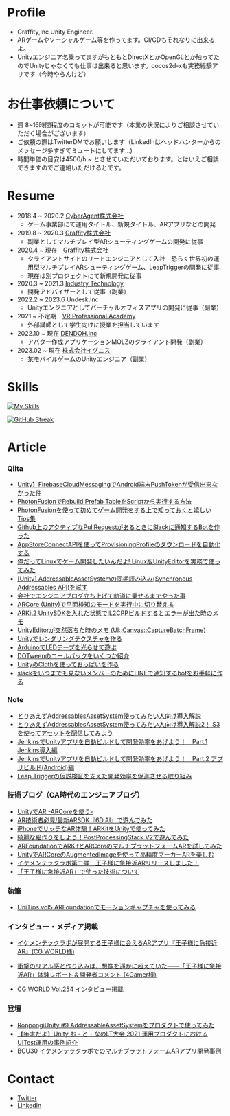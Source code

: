 # Profile
- Graffity,Inc Unity Engineer.
- ARゲームやソーシャルゲーム等を作ってます。CI/CDもそれなりに出来るよ。
- Unityエンジニア名乗ってますがもともとDirectXとかOpenGLとか触ってたのでUnityじゃなくても仕事は出来ると思います。cocos2d-xも実務経験アリです（今時やらんけど）

# お仕事依頼について
- 週 8~16時間程度のコミットが可能です（本業の状況によりご相談させていただく場合がございます）
- ご依頼の際はTwitterDMでお願いします（LinkedInはヘッドハンターからのメッセージ多すぎてミュートにしてます...)
- 時間単価の目安は4500/h ~ とさせていただいております。とはいえご相談できますのでご連絡いただけるとです。


# Resume
- 2018.4 ~ 2020.2 [CyberAgent株式会社](https://www.cyberagent.co.jp/)
  - ゲーム事業部にて運用タイトル、新規タイトル、ARアプリなどの開発
- 2019.8 ~ 2020.3 [Graffity株式会社](https://graffity.jp/)
  - 副業としてマルチプレイ型ARシューティングゲームの開発に従事
- 2020.4 ~ 現在　[Graffity株式会社](https://graffity.jp/)
  - クライアントサイドのリードエンジニアとして入社　恐らく世界初の運用型マルチプレイARシューティングゲーム、LeapTriggerの開発に従事
  - 現在は別プロジェクトにて新規開発に従事
- 2020.3 ~ 2021.3 [Industry Technology](https://industrytechnology.co/)
  - 開発アドバイザーとして従事（副業）
- 2022.2 ~ 2023.6 Undesk,Inc
  - Unityエンジニアとしてバーチャルオフィスアプリの開発に従事（副業）
- 2021 ~ 不定期　[VR Professional Academy](https://vracademy.jp/)
  - 外部講師として学生向けに授業を担当しています
- 2022.10 ~ 現在 [DENDOH.Inc](https://dendoh.notion.site/DENDOH-9dc0aa38dd8f4c33b7adc0fa97a6bd80)
  - アバター作成アプリケーションMOLZのクライアント開発（副業）
- 2023.02 ~ 現在 [株式会社イグニス](https://1923.co.jp/)
  - 某モバイルゲームのUnityエンジニア（副業）

# Skills
[![My Skills](https://skillicons.dev/icons?i=unity,androidstudio,arduino,aws,bash,c,cs,cpp,ruby,py,coffeescript,docker,firebase,git,github,gitlab,idea,jenkins,js,linux,raspberrypi,swift,vim,visualstudio,vscode&perline=11)](https://skillicons.dev)


[![GitHub Streak](http://github-readme-streak-stats.herokuapp.com?user=azukizuki&theme=dark&date_format=M%20j%5B%2C%20Y%5D)](https://git.io/streak-stats)

# Article

### Qiita
- [Unity】FirebaseCloudMessagingでAndroid端末PushTokenが受信出来なかった件](https://qiita.com/AzuQiita/items/e0c9c8bdb47c6f4525fa)
- [PhotonFusionでRebuild Prefab TableをScriptから実行する方法](https://qiita.com/AzuQiita/items/50d220afdaa46343ccf5)
- [PhotonFusionを使って初めてゲーム開発をする上で知っておくと嬉しいTips集](https://qiita.com/AzuQiita/items/c6ca7c372e53c8435753)
- [Github上のアクティブなPullRequestがあるときにSlackに通知するBotを作った](https://qiita.com/AzuQiita/items/80f8c5a97791ade3c12f)
- [AppStoreConnectAPIを使ってProvisioningProfileのダウンロードを自動化する](https://qiita.com/AzuQiita/items/cc94f14a69215d15262c)
- [俺だってLinuxでゲーム開発したいんだよ! Linux版UnityEditorを実務で使ってみた](https://qiita.com/AzuQiita/items/16ae1154e99c27731cb7)
- [[Unity] AddressableAssetSystemの同期読み込み(Synchronous Addressables API)を試す](https://qiita.com/AzuQiita/items/a1192e5bd8987493af17)
- [会社でエンジニアブログ立ち上げて軌道に乗せるまでやった事](https://qiita.com/AzuQiita/items/437da484d43558b7ee4e)
- [ARCore (Unity)で平面検知のモードを実行中に切り替える](https://qiita.com/AzuQiita/items/5cce17def077e0720999)
- [ARKit2 UnitySDKを入れた状態でIL2CPPビルドするとエラーが出た時のメモ](https://qiita.com/AzuQiita/items/47947135c2e8f43d7b5e)
- [UnityEditorが突然落ちた時のメモ (UI::Canvas::CaptureBatchFrame)](https://qiita.com/AzuQiita/items/5dde21010d2aec246f83)
- [Unityでレンダリングテクスチャを作る](https://qiita.com/AzuQiita/items/2cfae892f12582a0acef)
- [ArduinoでLEDテープを光らせて遊ぶ](https://qiita.com/AzuQiita/items/5fc019dd6683150ee4b4)
- [DOTweenのコールバックをいくつか紹介](https://qiita.com/AzuQiita/items/822e382473e6c0db8237)
- [UnityのClothを使っておっぱいを作る](https://qiita.com/AzuQiita/items/664f103f0dbd4adbcaca)
- [slackをいつまでも見ないメンバーのためにLINEで通知するbotをお手軽に作る](https://qiita.com/AzuQiita/items/35f43b8a5609f037bbef)

### Note
- [とりあえずAddressablesAssetSystem使ってみたい人向け導入解説](https://note.com/graffity/n/na33fd638be48?magazine_key=m896f454ae562)
- [とりあえずAddressablesAssetSystem使ってみたい人向け導入解説2！ S3を使ってアセットを配信してみよう](https://note.com/graffity/n/n8620f244894a?magazine_key=m896f454ae562)
- [JenkinsでUnityアプリを自動ビルドして開発効率をあげよう！　Part.1 Jenkins導入編
](https://note.com/graffity/n/nfa601ab48c97?magazine_key=m896f454ae562)
- [JenkinsでUnityアプリを自動ビルドして開発効率をあげよう！　Part.2 アプリビルド(Android)編
](https://note.com/graffity/n/n9afca9154c50?magazine_key=m896f454ae562)
- [Leap Triggerの仮説検証を支えた開発効率を促進させる取り組み](https://note.com/graffity/n/n4cf88d1a7a62)

### 技術ブログ（CA時代のエンジニアブログ）
- [UnityでAR -ARCoreを使う-](https://blog.gcrest.com/archives/128)
- [AR技術者必見!最新ARSDK『6D.AI』で遊んでみた
](https://blog.gcrest.com/archives/328)
- [iPhoneでリッチなAR体験！ARKitをUnityで使ってみた
](https://blog.gcrest.com/archives/600)
- [綺麗な絵作りをしよう！PostProcessingStack V2で遊んでみた
](https://blog.gcrest.com/archives/913)
- [ARFoundationでARKitとARCoreのマルチプラットフォームARを試してみた
](https://blog.gcrest.com/archives/1046)
- [UnityでARCoreのAugmentedImageを使って高精度マーカーARを楽しむ
](https://blog.gcrest.com/archives/1013)
- [イケメンテックラボ第二弾　王子様に急接近ARリリースしました！
](https://blog.gcrest.com/archives/1126)
- [「王子様に急接近AR」で使った技術について
](https://blog.gcrest.com/archives/1172)

### 執筆
- [UniTips vol5 ARFoundationでモーションキャプチャを使ってみる](https://creator.game.cyberagent.co.jp/?p=6880)

### インタビュー・メディア掲載
- [イケメンテックラボが展開する王子様に会えるARアプリ『王子様に急接近AR』(CG WORLD様)](https://cgworld.jp/feature/201909-254-gcrest.html)

- [衝撃のリアル感と作り込みは，想像を遥かに超えていた――「王子様に急接近AR」体験レポート＆開発者コメント (4Gamer様)](https://www.4gamer.net/games/470/G047069/20190711065/)
- [CG WORLD Vol.254 インタビュー掲載](https://cgworld.jp/magazine/cgw254.html)

### 登壇
- [RoppongiUnity #9  AddressableAssetSystemをプロダクトで使ってみた](https://speakerdeck.com/azukizuki/roppongi-dot-unity-number-9-addressableassetsystemwopurodakutodeshi-tutemita)
- [【年末だよ】Unity お・と・なのLT大会 2021 運用プロダクトにおけるUITest運用の事例紹介](https://learning.unity3d.jp/8174/)
- [BCU30 イケメンテックラボでのマルチプラットフォームARアプリ開発事例
](https://bcu30.jp/2019/booth/gcrest/)


# Contact
- [Twitter](https://twitter.com/Azukiidx)
- [LinkedIn](https://www.linkedin.com/in/kazuaki-terabayashi-2a99ba184/)

